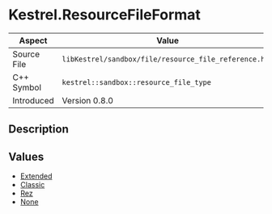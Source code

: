 # Kestrel.ResourceFileFormat
| Aspect | Value |
| --- | --- |
| Source File | `libKestrel/sandbox/file/resource_file_reference.hpp` |
| C++ Symbol | `kestrel::sandbox::resource_file_type` |
| Introduced | Version 0.8.0 |
## Description
## Values

 - [Extended](Extended.md)
 - [Classic](Classic.md)
 - [Rez](Rez.md)
 - [None](None.md)

